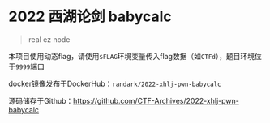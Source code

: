 # 2022 西湖论剑 babycalc

> real ez node

本项目使用动态flag，请使用`$FLAG`环境变量传入flag数据（如`CTFd`），题目环境位于`9999`端口

docker镜像发布于DockerHub：`randark/2022-xhlj-pwn-babycalc`

源码储存于Github：https://github.com/CTF-Archives/2022-xhlj-pwn-babycalc
